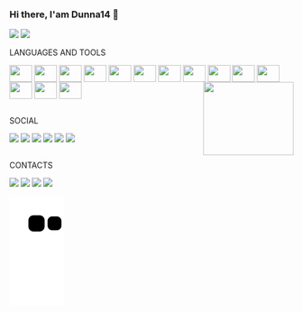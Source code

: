 ### Hi there, I'am Dunna14 👋

<!-- windows + "." para abrir os emotes  -->
<div>
  <a href="https://github.com/Dunna14"></a>  <!-- OU  <a href="https://beacons.ai/Dunna14"> -->
  <img height="180em" src="https://github-readme-stats.vercel.app/api?username=Dunna14&show_icons=true&theme=dracula&include_all_commits-true&count_private=true"> 
  <img height="180em" src="https://github-readme-stats.vercel.app/api/top-langs/?username=Dunna14&layout=compact&langs_count=16&theme=dracula">
</div>

LANGUAGES AND TOOLS
<div>
  <img align="center" height="30" width="40" src="https://cdn.jsdelivr.net/gh/devicons/devicon/icons/react/react-original.svg"/>
  <img align="center" height="30" width="40" src="https://cdn.jsdelivr.net/gh/devicons/devicon/icons/typescript/typescript-original.svg"/>
  <img align="center" height="30" width="40" src="https://cdn.jsdelivr.net/gh/devicons/devicon/icons/javascript/javascript-original.svg"/>
  <img align="center" height="30" width="40" src="https://cdn.jsdelivr.net/gh/devicons/devicon/icons/html5/html5-original.svg"/>
  <img align="center" height="30" width="40" src="https://cdn.jsdelivr.net/gh/devicons/devicon/icons/css3/css3-original.svg"/>
  <img align="center" height="30" width="40" src="https://cdn.jsdelivr.net/gh/devicons/devicon/icons/python/python-original.svg"/>
  <img align="center" height="30" width="40" src="https://cdn.jsdelivr.net/gh/devicons/devicon/icons/java/java-original.svg"/>
  <img align="center" height="30" width="40" src="https://cdn.jsdelivr.net/gh/devicons/devicon/icons/c/c-original.svg"/>
  <img align="center" height="30" width="40" src="https://cdn.jsdelivr.net/gh/devicons/devicon/icons/php/php-original.svg"/>
  <img align="center" height="30" width="40" src="https://cdn.jsdelivr.net/gh/devicons/devicon/icons/arduino/arduino-original.svg"/>
  <img align="center" height="30" width="40" src="https://cdn.jsdelivr.net/gh/devicons/devicon/icons/mysql/mysql-original.svg"/>
  <img align="center" height="30" width="40" src="https://cdn.jsdelivr.net/gh/devicons/devicon/icons/nodejs/nodejs-original.svg"/>
  <img align="center" height="30" width="40" src="https://cdn.jsdelivr.net/gh/devicons/devicon/icons/bash/bash-original.svg"/>
  <img align="center" height="30" width="40" src="https://cdn.jsdelivr.net/gh/devicons/devicon/icons/android/android-original.svg"/>
  <!-- <img align="right"  height="130" width="160" src="https://i.pinimg.com/originals/e4/26/70/e426702edf874b181aced1e2fa5c6cde.gif"/> -->
  <img align="right"  height="130" width="160" src="https://www.publicitarioscriativos.com/wp-content/uploads/2019/03/deekay-vie-agence-designer-1-3.gif"/>
</div>
  
  ##  
  
SOCIAL
  
<div>
  <a href="" target="_blank"><img src="https://img.shields.io/badge/-Instagram-%23E4405F?style=for-the-badge&logo=instagram&logoColor=white" target="_blank"></a>   
  <a href="" target="_blank"><img src="https://img.shields.io/badge/Facebook-1877F2?style=for-the-badge&logo=facebook&logoColor=white" target="_blank"></a>
  <a href="" target="_blank"><img src="https://img.shields.io/badge/Twitter-1DA1F2?style=for-the-badge&logo=twitter&logoColor=white" target="_blank"></a>
  <a href="" target="_blank"><img src="https://img.shields.io/badge/Spotify-1ED760?&style=for-the-badge&logo=spotify&logoColor=white" target="_blank"></a>
  <a href="" target="_blank"><img src="https://img.shields.io/badge/YouTube-FF0000?style=for-the-badge&logo=youtube&logoColor=white" target="_blank"></a>
  <a href="" target="_blank"><img src="https://img.shields.io/badge/Twitch-9146FF?style=for-the-badge&logo=twitch&logoColor=white" target="_blank"></a>
  
</div>
  
  ##  
  
CONTACTS
<div>
  <a href="" target="_blank"><img src="https://img.shields.io/badge/WhatsApp-25D366?style=for-the-badge&logo=whatsapp&logoColor=white" target="_blank"></a>   
  <a href="" target="_blank"><img src="https://img.shields.io/badge/Discord-7289DA?style=for-the-badge&logo=discord&logoColor=white" target="_blank"></a>
  <a href="" target="_blank"><img src="https://img.shields.io/badge/Gmail-D14836?style=for-the-badge&logo=gmail&logoColor=white" target="_blank"></a>
  <a href="" target="_blank"><img src="https://img.shields.io/badge/Messenger-00B2FF?style=for-the-badge&logo=messenger&logoColor=white" target="_blank"></a>
</div>
  
  ![Snake animation](https://github.com/Dunna14/Dunna14/blob/output/github-contribution-grid-snake.svg)
  
  
  
  
  
  
